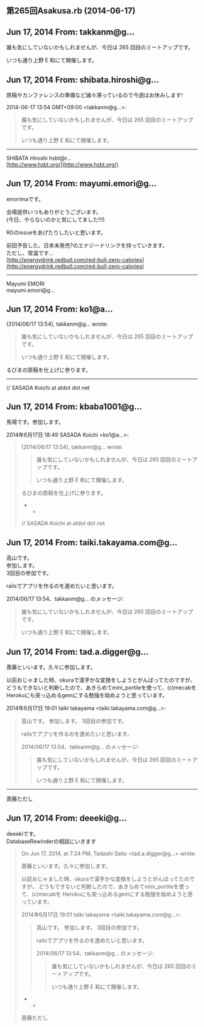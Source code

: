## 第265回Asakusa.rb (2014-06-17)

## Jun 17, 2014 From: takkanm@g...

誰も気にしていないかもしれませんが、今日は 265 回目のミートアップです。

いつも通り上野 E 和にて開催します。

## Jun 17, 2014 From: shibata.hiroshi@g...

原稿やカンファレンスの準備など諸々滞っているので今週はお休みします!

2014-06-17 13:54 GMT+09:00 \<takkanm@g...\>:

> 誰も気にしていないかもしれませんが、今日は 265 回目のミートアップです。
> 
> いつも通り上野 E 和にて開催します。
* * *

SHIBATA Hiroshi hsbt@r...  
[http://www.hsbt.org/](http://www.hsbt.org/)

## Jun 17, 2014 From: mayumi.emori@g...

emorimaです。

会場提供いつもありがとうございます。  
(今日、やらないのかと気にしてました!!!)

RGのissueをあげたりしたいと思います。

前回予告した、日本未発売?のエナジードリンクを持っていきます。  
ただし、常温です...  
[http://energydrink.redbull.com/red-bull-zero-calories](http://energydrink.redbull.com/red-bull-zero-calories)

* * *

Mayumi EMORI  
mayumi.emori@g...

## Jun 17, 2014 From: ko1@a...

(2014/06/17 13:54), takkanm@g... wrote:

> 誰も気にしていないかもしれませんが、今日は 265 回目のミートアップです。
> 
> いつも通り上野 E 和にて開催します。

るびまの原稿を仕上げに参ります。

* * *

// SASADA Koichi at atdot dot net

## Jun 17, 2014 From: kbaba1001@g...

馬場です。参加します。

2014年6月17日 18:49 SASADA Koichi \<ko1@a...\>:

> (2014/06/17 13:54), takkanm@g... wrote:
> 
> > 誰も気にしていないかもしれませんが、今日は 265 回目のミートアップです。
> > 
> > いつも通り上野 E 和にて開催します。
> 
> るびまの原稿を仕上げに参ります。
> 
> - -
> 
> // SASADA Koichi at atdot dot net
## Jun 17, 2014 From: taiki.takayama.com@g...

高山です。  
参加します。  
3回目の参加です。

railsでアプリを作るのを進めたいと思います。

2014/06/17 13:54、takkanm@g... のメッセージ:

> 誰も気にしていないかもしれませんが、今日は 265 回目のミートアップです。
> 
> いつも通り上野 E 和にて開催します。
## Jun 17, 2014 From: tad.a.digger@g...

斎藤といいます。久々に参加します。

以前おじゃました時、okuraで漢字かな変換をしようとがんばってたのですが、  
どうもできないと判断したので、あきらめてmini\_portileを使って、(c)mecabを  
Herokuにも突っ込めるgemにする勉強を始めようと思っています。

2014年6月17日 19:01 taiki takayama \<taiki.takayama.com@g...\>:

> 高山です。 参加します。 3回目の参加です。
> 
> railsでアプリを作るのを進めたいと思います。
> 
> 2014/06/17 13:54、takkanm@g... のメッセージ:
> 
> > 誰も気にしていないかもしれませんが、今日は 265 回目のミートアップです。
> > 
> > いつも通り上野 E 和にて開催します。
* * *

斎藤ただし

## Jun 17, 2014 From: deeeki@g...

deeekiです。  
DatabaseRewinderの相談にいきます

> On Jun 17, 2014, at 7:24 PM, Tadashi Saito \<tad.a.digger@g...\> wrote:
> 
> 斎藤といいます。久々に参加します。
> 
> 以前おじゃました時、okuraで漢字かな変換をしようとがんばってたのですが、 どうもできないと判断したので、あきらめてmini\_portileを使って、(c)mecabを Herokuにも突っ込めるgemにする勉強を始めようと思っています。
> 
> 2014年6月17日 19:01 taiki takayama \<taiki.takayama.com@g...\>:
> 
> > 高山です。 参加します。 3回目の参加です。
> > 
> > railsでアプリを作るのを進めたいと思います。
> > 
> > 2014/06/17 13:54、takkanm@g... のメッセージ:
> > 
> > > 誰も気にしていないかもしれませんが、今日は 265 回目のミートアップです。
> > > 
> > > いつも通り上野 E 和にて開催します。
> - -
> 
> 斎藤ただし
